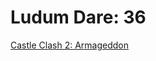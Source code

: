 # Ludum Dare: 36
[Castle Clash 2: Armageddon](http://ludumdare.com/compo/ludum-dare-36/?action=preview&uid=55203)
